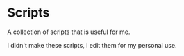 # Scripts

A collection of scripts that is useful for me.

I didn't make these scripts, i edit them for my personal use.
